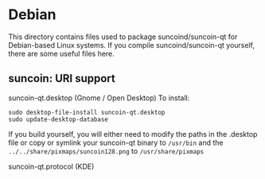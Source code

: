 
Debian
====================
This directory contains files used to package suncoind/suncoin-qt
for Debian-based Linux systems. If you compile suncoind/suncoin-qt yourself, there are some useful files here.

## suncoin: URI support ##


suncoin-qt.desktop  (Gnome / Open Desktop)
To install:

	sudo desktop-file-install suncoin-qt.desktop
	sudo update-desktop-database

If you build yourself, you will either need to modify the paths in
the .desktop file or copy or symlink your suncoin-qt binary to `/usr/bin`
and the `../../share/pixmaps/suncoin128.png` to `/usr/share/pixmaps`

suncoin-qt.protocol (KDE)

